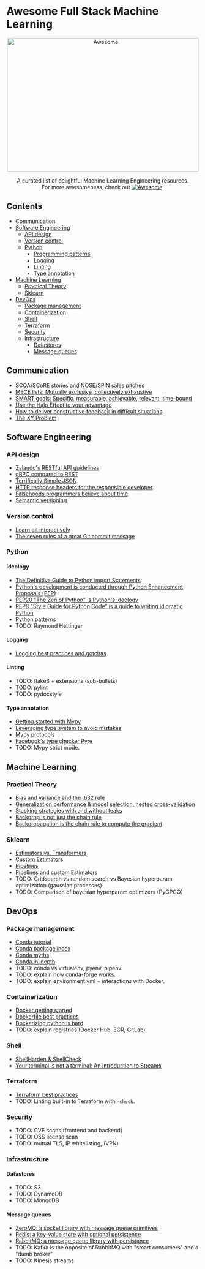 # Awesome Full Stack Machine Learning

<div align="center">
	<img width="500" height="350" src="https://github.com/sindresorhus/awesome/raw/master/media/logo.svg?sanitize=true" alt="Awesome">
  
  A curated list of delightful Machine Learning Engineering resources.<br>For more awesomeness, check out [![Awesome](https://cdn.rawgit.com/sindresorhus/awesome/d7305f38d29fed78fa85652e3a63e154dd8e8829/media/badge.svg)](https://github.com/sindresorhus/awesome).

</div>

## Contents

- [Communication](#communication)
- [Software Engineering](#software-engineering)
  - [API design](#api-design)
  - [Version control](#version-control)
  - [Python](#python)
    - [Programming patterns](#programming-patterns)
    - [Logging](#logging)
    - [Linting](#linting)  
    - [Type annotation](#type-annotation)
- [Machine Learning](#machine-learning)
  - [Practical Theory](#practical-theory)
  - [Sklearn](#sklearn)
- [DevOps](#devops)
  - [Package management](#package-management)
  - [Containerization](#containerization)
  - [Shell](#shell)
  - [Terraform](#terraform)
  - [Security](#security)
  - [Infrastructure](#infrastructure)
    - [Datastores](#datastores)
    - [Message queues](#message-queues)

## Communication

- [SCQA/SCoRE stories and NOSE/SPIN sales pitches](http://jchyip.blogspot.com/2011/11/good-message-structure-underlies-all.html)
- [MECE lists: Mutually exclusive, collectively exhaustive](https://www.mbacrystalball.com/blog/strategy/mece-framework/)
- [SMART goals: Specific, measurable, achievable, relevant, time-bound](https://en.wikipedia.org/wiki/SMART_criteria)
- [Use the Halo Effect to your advantage](https://effectiviology.com/halo-effect/)
- [How to deliver constructive feedback in difficult situations](https://medium.com/s/please-advise/the-essential-guide-to-difficult-conversations-41f736e63ccf)
- [The XY Problem](http://xyproblem.info/)

## Software Engineering

### API design

- [Zalando's RESTful API guidelines](https://opensource.zalando.com/restful-api-guidelines/)
- [gRPC compared to REST](https://eng.fromatob.com/post/2019/05/why-were-switching-to-grpc/)
- [Terrifically Simple JSON](https://github.com/mpnally/Terrifically-Simple-JSON)
- [HTTP response headers for the responsible developer](https://www.twilio.com/blog/a-http-headers-for-the-responsible-developer)
- [Falsehoods programmers believe about time](http://infiniteundo.com/post/25326999628/falsehoods-programmers-believe-about-time)
- [Semantic versioning](https://semver.org/)

### Version control

- [Learn git interactively](https://learngitbranching.js.org/)
- [The seven rules of a great Git commit message](https://chris.beams.io/posts/git-commit/)

### Python

#### Ideology

- [The Definitive Guide to Python import Statements](https://chrisyeh96.github.io/2017/08/08/definitive-guide-python-imports.html)
- [Python's development is conducted through Python Enhancement Proposals (PEP)](https://en.wikipedia.org/wiki/Python_(programming_language)#Development)
- [PEP20 "The Zen of Python" is Python's ideology](https://www.python.org/dev/peps/pep-0020/)
- [PEP8 "Style Guide for Python Code" is a guide to writing idiomatic Python](https://www.python.org/dev/peps/pep-0008/)
- [Python patterns](https://python-patterns.guide)
- TODO: Raymond Hettinger

#### Logging

- [Logging best practices and gotchas](https://www.electricmonk.nl/log/2017/08/06/understanding-pythons-logging-module/)

#### Linting

- TODO: flake8 + extensions (sub-bullets)
- TODO: pylint
- TODO: pydocstyle

#### Type annotation

- [Getting started with Mypy](https://mypy.readthedocs.io/en/stable/getting_started.html)
- [Leveraging type system to avoid mistakes](https://www.beyondthelines.net/programming/leveraging-the-type-system-to-avoid-mistakes/)
- [Mypy protocols](https://mypy.readthedocs.io/en/latest/protocols.html)
- [Facebook's type checker Pyre](https://pyre-check.org/)
- TODO: Mypy strict mode.

## Machine Learning

### Practical Theory

- [Bias and variance and the .632 rule](https://stats.stackexchange.com/questions/96739/what-is-the-632-rule-in-bootstrapping)
- [Generalization performance & model selection, nested cross-validation](https://stats.stackexchange.com/questions/64991/model-selection-and-cross-validation-the-right-way)
- [Stacking strategies with and without leaks](https://www.kaggle.com/general/18793)
- [Backprop is not just the chain rule](https://timvieira.github.io/blog/post/2017/08/18/backprop-is-not-just-the-chain-rule/)
- [Backpropagation is the chain rule to compute the gradient](https://ml-cheatsheet.readthedocs.io/en/latest/backpropagation.html)

### Sklearn

- [Estimators vs. Transformers](http://scikit-learn.org/dev/developers/contributing.html#apis-of-scikit-learn-objects)
- [Custom Estimators](http://danielhnyk.cz/creating-your-own-estimator-scikit-learn/)
- [Pipelines](http://scikit-learn.org/stable/modules/pipeline.html)
- [Pipelines and custom Estimators](http://zacstewart.com/2014/08/05/pipelines-of-featureunions-of-pipelines.html)
- TODO: Gridsearch vs random search vs Bayesian hyperparam optimization (gaussian processes)
- TODO: Comparison of bayesian hyperparam optimizers (PyGPGO)

## DevOps

### Package management

- [Conda tutorial](https://geohackweek.github.io/Introductory/01-conda-tutorial/)
- [Conda package index](https://www.anaconda.org)
- [Conda myths](http://jakevdp.github.io/blog/2016/08/25/conda-myths-and-misconceptions/)
- [Conda in-depth](https://www.slideshare.net/AaronMeurer/conda-a-binary-scipy2014)
- TODO: conda vs virtualenv, pyenv, pipenv.
- TODO: explain how conda-forge works.
- TODO: explain environment.yml + interactions with Docker.

### Containerization

- [Docker getting started](https://docs.docker.com/get-started/)
- [Dockerfile best practices](https://docs.docker.com/develop/develop-images/dockerfile_best-practices/)
- [Dockerizing python is hard](https://pythonspeed.com/articles/dockerizing-python-is-hard/)
- TODO: explain registries (Docker Hub, ECR, GitLab)

### Shell

- [ShellHarden & ShellCheck](https://github.com/anordal/shellharden/blob/master/how_to_do_things_safely_in_bash.md)
- [Your terminal is not a terminal: An Introduction to Streams](https://lucasfcosta.com/2019/04/07/streams-introduction.html)

### Terraform

- [Terraform best practices](https://github.com/BWITS/terraform-best-practices)
- TODO: Linting built-in to Terraform with `-check`.

### Security

- TODO: CVE scans (frontend and backend)
- TODO: OSS license scan
- TODO: mutual TLS, IP whitelisting, (VPN)

### Infrastructure

#### Datastores

- TODO: S3
- TODO: DynamoDB
- TODO: MongoDB

#### Message queues

- [ZeroMQ: a socket library with message queue primitives](https://learning-0mq-with-pyzmq.readthedocs.io/en/latest/pyzmq/patterns/pair.html)
- [Redis: a key-value store with optional persistence](https://github.com/leohowell/redis-lru)
- [RabbitMQ: a message queue library with persistance](https://www.rabbitmq.com/tutorials/tutorial-one-python.html)
- TODO: Kafka is the opposite of RabbitMQ with "smart consumers" and a "dumb broker"
- TODO: Kinesis streams

